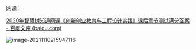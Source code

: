 网课：

[2020年智慧树知道网课《创新创业教育与工程设计实践》课后章节测试满分答案 - 百度文库 (baidu.com)](https://wenku.baidu.com/view/bde10b46a78da0116c175f0e7cd184254a351b3a.html)

![image-20211110215947116](C:\Users\app\AppData\Roaming\Typora\typora-user-images\image-20211110215947116.png)

